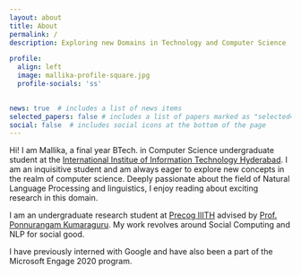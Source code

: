 ```yaml
---
layout: about
title: About
permalink: /
description: Exploring new Domains in Technology and Computer Science

profile:
  align: left
  image: mallika-profile-square.jpg
  profile-socials: 'ss'
    

news: true  # includes a list of news items
selected_papers: false # includes a list of papers marked as "selected={true}"
social: false  # includes social icons at the bottom of the page
---
```


Hi! I am Mallika, a final year BTech. in Computer Science undergraduate student at the [International Institue of Information Technology Hyderabad](https://www.iiit.ac.in/). I am an inquisitive student and am always eager to explore new concepts in the realm of computer science. Deeply passionate about the field of Natural Language Processing and linguistics, I enjoy reading about exciting research in this domain.

I am an undergraduate research student at [Precog IIITH](https://precog.iiit.ac.in/) advised by [Prof. Ponnurangam Kumaraguru](https://scholar.google.com/citations?user=MfzQyP8AAAAJ&hl=en). My work revolves around Social Computing and NLP for social good.

I have previously interned with Google and have also been a part of the Microsoft Engage 2020 program.



<!-- Write your biography here. Tell the world about yourself. Link to your favorite [subreddit](http://reddit.com). You can put a picture in, too. The code is already in, just name your picture `prof_pic.jpg` and put it in the `img/` folder.

Put your address / P.O. box / other info right below your picture. You can also disable any these elements by editing `profile` property of the YAML header of your `_pages/about.md`. Edit `_bibliography/papers.bib` and Jekyll will render your [publications page](/al-folio/publications/) automatically.

Link to your social media connections, too. This theme is set up to use [Font Awesome icons](http://fortawesome.github.io/Font-Awesome/) and [Academicons](https://jpswalsh.github.io/academicons/), like the ones below. Add your Facebook, Twitter, LinkedIn, Google Scholar, or just disable all of them. -->
